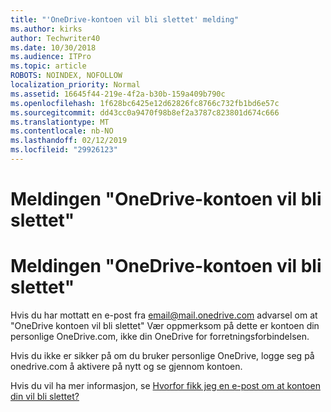 ```yaml
---
title: "'OneDrive-kontoen vil bli slettet' melding"
ms.author: kirks
author: Techwriter40
ms.date: 10/30/2018
ms.audience: ITPro
ms.topic: article
ROBOTS: NOINDEX, NOFOLLOW
localization_priority: Normal
ms.assetid: 16645f44-219e-4f2a-b30b-159a409b790c
ms.openlocfilehash: 1f628bc6425e12d62826fc8766c732fb1bd6e57c
ms.sourcegitcommit: dd43cc0a9470f98b8ef2a3787c823801d674c666
ms.translationtype: MT
ms.contentlocale: nb-NO
ms.lasthandoff: 02/12/2019
ms.locfileid: "29926123"
---
```

# <a name="onedrive-account-will-be-deleted-message"></a>Meldingen "OneDrive-kontoen vil bli slettet"

# <a name="onedrive-account-will-be-deleted-message"></a>Meldingen "OneDrive-kontoen vil bli slettet"

Hvis du har mottatt en e-post fra email@mail.onedrive.com advarsel om at "OneDrive kontoen vil bli slettet" Vær oppmerksom på dette er kontoen din personlige OneDrive.com, ikke din OneDrive for forretningsforbindelsen. 
  
Hvis du ikke er sikker på om du bruker personlige OneDrive, logge seg på onedrive.com å aktivere på nytt og se gjennom kontoen.
  
Hvis du vil ha mer informasjon, se [Hvorfor fikk jeg en e-post om at kontoen din vil bli slettet?](https://go.microsoft.com/fwlink/?linkid=2036151&amp;clcid=0x409)
  

